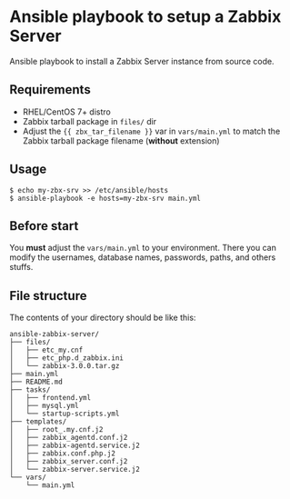 # Ansible playbook to setup a Zabbix Server
Ansible playbook to install a Zabbix Server instance from source code.

## Requirements
- RHEL/CentOS 7+ distro
- Zabbix tarball package in ``files/`` dir
- Adjust the ``{{ zbx_tar_filename }}`` var in ``vars/main.yml`` to match the Zabbix tarball package filename (**without** extension)

## Usage
```
$ echo my-zbx-srv >> /etc/ansible/hosts
$ ansible-playbook -e hosts=my-zbx-srv main.yml
```

## Before start
You **must** adjust the ``vars/main.yml`` to your environment. There you can modify the usernames, database names, passwords, paths, and others stuffs.

## File structure
The contents of your directory should be like this:

```
ansible-zabbix-server/
├── files/
│   ├── etc_my.cnf
│   ├── etc_php.d_zabbix.ini
│   └── zabbix-3.0.0.tar.gz
├── main.yml
├── README.md
├── tasks/
│   ├── frontend.yml
│   ├── mysql.yml
│   └── startup-scripts.yml
├── templates/
│   ├── root_.my.cnf.j2
│   ├── zabbix_agentd.conf.j2
│   ├── zabbix-agentd.service.j2
│   ├── zabbix.conf.php.j2
│   ├── zabbix_server.conf.j2
│   └── zabbix-server.service.j2
└── vars/
    └── main.yml
```
